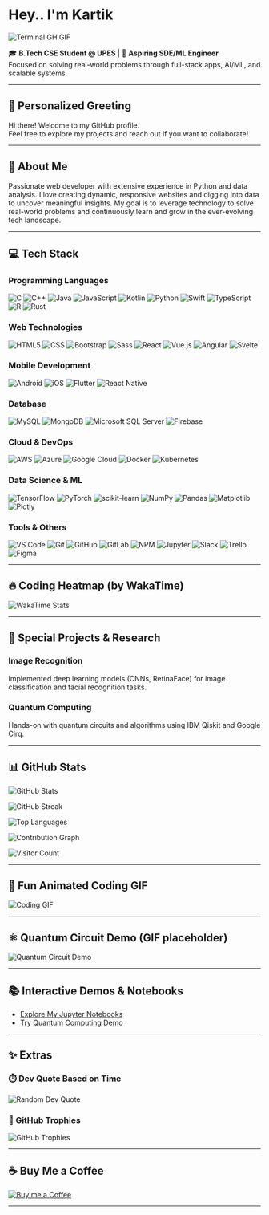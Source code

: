 # Hey.. I'm Kartik

![Terminal GH GIF](https://raw.githubusercontent.com/kartikkkdua/kartikkkdua/main/termina-gh.gif)

🎓 **B.Tech CSE Student @ UPES** | 💼 **Aspiring SDE/ML Engineer**  
Focused on solving real-world problems through full-stack apps, AI/ML, and scalable systems.

---

## 👋 Personalized Greeting

Hi there! Welcome to my GitHub profile.  
Feel free to explore my projects and reach out if you want to collaborate!

---

## 🚀 About Me
Passionate web developer with extensive experience in Python and data analysis. I love creating dynamic, responsive websites and digging into data to uncover meaningful insights. My goal is to leverage technology to solve real-world problems and continuously learn and grow in the ever-evolving tech landscape.

---

## 💻 Tech Stack

### Programming Languages
![C](https://img.shields.io/badge/c-%2300599C.svg?style=for-the-badge&logo=c&logoColor=white)
![C++](https://img.shields.io/badge/c++-%2300599C.svg?style=for-the-badge&logo=c%2B%2B&logoColor=white)
![Java](https://img.shields.io/badge/java-%23ED8B00.svg?style=for-the-badge&logo=java&logoColor=white)
![JavaScript](https://img.shields.io/badge/javascript-%23323330.svg?style=for-the-badge&logo=javascript&logoColor=%23F7DF1E)
![Kotlin](https://img.shields.io/badge/kotlin-%237F52FF.svg?style=for-the-badge&logo=kotlin&logoColor=white)
![Python](https://img.shields.io/badge/python-3670A0?style=for-the-badge&logo=python&logoColor=ffdd54)
![Swift](https://img.shields.io/badge/swift-F54A2A.svg?style=for-the-badge&logo=swift&logoColor=white)
![TypeScript](https://img.shields.io/badge/typescript-%23007ACC.svg?style=for-the-badge&logo=typescript&logoColor=white)
![R](https://img.shields.io/badge/R-%23276DC3.svg?style=for-the-badge&logo=r&logoColor=white)
![Rust](https://img.shields.io/badge/rust-%23000000.svg?style=for-the-badge&logo=rust&logoColor=white)

### Web Technologies
![HTML5](https://img.shields.io/badge/html5-%23E34F26.svg?style=for-the-badge&logo=html5&logoColor=white)
![CSS](https://img.shields.io/badge/CSS-239120?style=for-the-badge&logo=css3&logoColor=white)
![Bootstrap](https://img.shields.io/badge/bootstrap-563D7C?style=for-the-badge&logo=bootstrap&logoColor=white)
![Sass](https://img.shields.io/badge/Sass-CC6699?style=for-the-badge&logo=sass&logoColor=white)
![React](https://img.shields.io/badge/react-%2320232a.svg?style=for-the-badge&logo=react&logoColor=%2361DAFB)
![Vue.js](https://img.shields.io/badge/vue.js-%234FC08D.svg?style=for-the-badge&logo=vue-dot-js&logoColor=white)
![Angular](https://img.shields.io/badge/angular-%23DD0031.svg?style=for-the-badge&logo=angular&logoColor=white)
![Svelte](https://img.shields.io/badge/svelte-%23FF3E00.svg?style=for-the-badge&logo=svelte&logoColor=white)

### Mobile Development
![Android](https://img.shields.io/badge/android-%23096CFF.svg?style=for-the-badge&logo=android&logoColor=white)
![iOS](https://img.shields.io/badge/ios-%23000000.svg?style=for-the-badge&logo=ios&logoColor=white)
![Flutter](https://img.shields.io/badge/flutter-%2302569B.svg?style=for-the-badge&logo=flutter&logoColor=white)
![React Native](https://img.shields.io/badge/react_native-%2320232a.svg?style=for-the-badge&logo=react&logoColor=%2361DAFB)

### Database
![MySQL](https://img.shields.io/badge/mysql-%234479A1.svg?style=for-the-badge&logo=mysql&logoColor=white)
![MongoDB](https://img.shields.io/badge/mongodb-%234ea94b.svg?style=for-the-badge&logo=mongodb&logoColor=white)
![Microsoft SQL Server](https://img.shields.io/badge/microsoftsqlserver-%23CC2927.svg?style=for-the-badge&logo=microsoft%20sql%20server&logoColor=white)
![Firebase](https://img.shields.io/badge/firebase-%23039BE5.svg?style=for-the-badge&logo=firebase)

### Cloud & DevOps
![AWS](https://img.shields.io/badge/aws-%23FF9900.svg?style=for-the-badge&logo=amazon-aws&logoColor=white)
![Azure](https://img.shields.io/badge/azure-%230072C6.svg?style=for-the-badge&logo=azure-devops&logoColor=white)
![Google Cloud](https://img.shields.io/badge/googlecloud-%234285F4.svg?style=for-the-badge&logo=google-cloud&logoColor=white)
![Docker](https://img.shields.io/badge/docker-%230db7ed.svg?style=for-the-badge&logo=docker&logoColor=white)
![Kubernetes](https://img.shields.io/badge/kubernetes-%23326ce5.svg?style=for-the-badge&logo=kubernetes&logoColor=white)

### Data Science & ML
![TensorFlow](https://img.shields.io/badge/tensorflow-%23FF6F00.svg?style=for-the-badge&logo=tensorflow&logoColor=white)
![PyTorch](https://img.shields.io/badge/pytorch-%23EE4C2C.svg?style=for-the-badge&logo=pytorch&logoColor=white)
![scikit-learn](https://img.shields.io/badge/scikit--learn-%23F7931E.svg?style=for-the-badge&logo=scikit-learn&logoColor=white)
![NumPy](https://img.shields.io/badge/numpy-%23013243.svg?style=for-the-badge&logo=numpy&logoColor=white)
![Pandas](https://img.shields.io/badge/pandas-%23150458.svg?style=for-the-badge&logo=pandas&logoColor=white)
![Matplotlib](https://img.shields.io/badge/matplotlib-%23ffffff.svg?style=for-the-badge&logo=matplotlib&logoColor=black)
![Plotly](https://img.shields.io/badge/plotly-%233F4F75.svg?style=for-the-badge&logo=plotly&logoColor=white)

### Tools & Others
![VS Code](https://img.shields.io/badge/visualstudiocode-%23007ACC.svg?style=for-the-badge&logo=visual-studio-code&logoColor=white)
![Git](https://img.shields.io/badge/git-%23F05032.svg?style=for-the-badge&logo=git&logoColor=white)
![GitHub](https://img.shields.io/badge/github-%23121011.svg?style=for-the-badge&logo=github&logoColor=white)
![GitLab](https://img.shields.io/badge/gitlab-%23181717.svg?style=for-the-badge&logo=gitlab&logoColor=white)
![NPM](https://img.shields.io/badge/npm-%23CB3837.svg?style=for-the-badge&logo=npm&logoColor=white)
![Jupyter](https://img.shields.io/badge/jupyter-%23F37626.svg?style=for-the-badge&logo=jupyter&logoColor=white)
![Slack](https://img.shields.io/badge/slack-%234A154B.svg?style=for-the-badge&logo=slack&logoColor=white)
![Trello](https://img.shields.io/badge/trello-%23026AA7.svg?style=for-the-badge&logo=trello&logoColor=white)
![Figma](https://img.shields.io/badge/figma-%23F24E1E.svg?style=for-the-badge&logo=figma&logoColor=white)

---

## 🔥 Coding Heatmap (by WakaTime)

![WakaTime Stats](https://github-readme-stats.vercel.app/api/wakatime?username=your-wakatime-username&layout=compact&theme=dark)

---

## 🔬 Special Projects & Research

### Image Recognition  
Implemented deep learning models (CNNs, RetinaFace) for image classification and facial recognition tasks.

### Quantum Computing  
Hands-on with quantum circuits and algorithms using IBM Qiskit and Google Cirq.

---

## 📊 GitHub Stats

![GitHub Stats](https://github-readme-stats.vercel.app/api?username=kartikkkdua&theme=dark&hide_border=false&include_all_commits=true&count_private=true)

![GitHub Streak](https://github-readme-streak-stats.herokuapp.com/?user=kartikkkdua&theme=dark&hide_border=false)

![Top Languages](https://github-readme-stats.vercel.app/api/top-langs/?username=kartikkkdua&theme=dark&hide_border=false&include_all_commits=true&count_private=true&layout=compact)

![Contribution Graph](https://github-readme-activity-graph.vercel.app/graph?username=kartikkkdua&theme=github-dark)

![Visitor Count](https://komarev.com/ghpvc/?username=kartikkkdua&color=blue)

---

## 🎥 Fun Animated Coding GIF

![Coding GIF](https://media.giphy.com/media/3o7aD2saalBwwftBIY/giphy.gif)

---

## ⚛️ Quantum Circuit Demo (GIF placeholder)

![Quantum Circuit Demo](https://media.giphy.com/media/l0MYu5IMx6T4RoEuk/giphy.gif)

---

## 📚 Interactive Demos & Notebooks

- [Explore My Jupyter Notebooks](https://nbviewer.org/github/kartikkkdua)
- [Try Quantum Computing Demo](https://quantum-computing.ibm.com/)

---

## ✨ Extras

### ⏱️ Dev Quote Based on Time  
![Random Dev Quote](https://quotes-github-readme.vercel.app/api?type=horizontal&theme=tokyonight)

### 🧩 GitHub Trophies  
![GitHub Trophies](https://github-profile-trophy.vercel.app/?username=kartikkkdua&theme=darkhub&margin-w=10&row=2&column=3)

---

## ☕ Buy Me a Coffee

[![Buy me a Coffee](https://redwood-labs.s3.amazonaws.com/showpage/static/marketing/images/logos/buy-me-a-coffee.png)](https://razorpay.me/@kartikkkdua)

---

